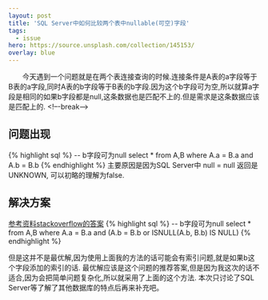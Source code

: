 ```yaml
---
layout: post
title: 'SQL Server中如何比较两个表中nullable(可空)字段'
tags:
  - issue
hero: https://source.unsplash.com/collection/145153/
overlay: blue
---
```

&emsp;&emsp;今天遇到一个问题就是在两个表连接查询的时候.连接条件是A表的a字段等于B表的a字段,同时A表的b字段等于B表的b字段.因为这个b字段可为空,所以就算a字段是相同的如果b字段都是null,这条数据也是匹配不上的.但是需求是这条数据应该是匹配上的.
<!–-break-–>

## 问题出现

{% highlight sql %} 
-- b字段可为null
select * from A,B where A.a = B.a and A.b = B.b
{% endhighlight %}
主要原因是因为SQL Server中 null = null 返回是UNKNOWN, 可以初略的理解为false.

## 解决方案
[参考资料stackoverflow的答案](https://stackoverflow.com/questions/1075142/how-to-compare-values-which-may-both-be-null-in-t-sql)
{% highlight sql %} 
-- b字段可为null
select * from A,B where A.a = B.a and (A.b = B.b or ISNULL(A.b, B.b) IS NULL)
{% endhighlight %}

但是这并不是最优解,因为使用上面我的方法的话可能会有索引问题,就是如果b这个字段添加的索引的话.
最优解应该是这个问题的推荐答案,但是因为我这次的话不适合,因为会把简单问题复杂化,所以就采用了上面的这个方法.
本次只讨论了SQL Server等了解了其他数据库的特点后再来补充吧。

